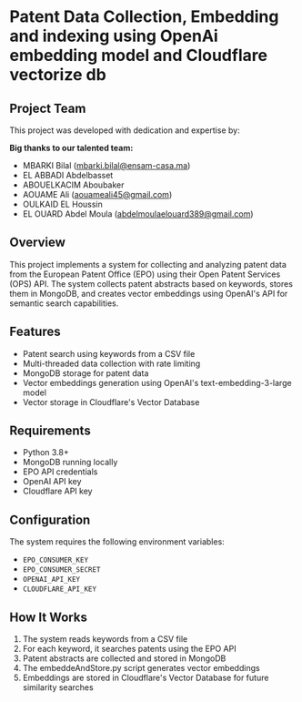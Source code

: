 # Patent Data Collection, Embedding and indexing using OpenAi embedding model and Cloudflare vectorize db
## Project Team
This project was developed with dedication and expertise by:

**Big thanks to our talented team:**
* MBARKI Bilal ([mbarki.bilal@ensam-casa.ma](mailto:mbarki.bilal@ensam-casa.ma))
* EL ABBADI Abdelbasset 
* ABOUELKACIM Aboubaker
* AOUAME Ali ([aouameali45@gmail.com](mailto:aouameali45@gmail.com))
* OULKAID EL Houssin
* EL OUARD Abdel Moula ([abdelmoulaelouard389@gmail.com](mailto:abdelmoulaelouard389@gmail.com))

## Overview
This project implements a system for collecting and analyzing patent data from the European Patent Office (EPO) using their Open Patent Services (OPS) API. The system collects patent abstracts based on keywords, stores them in MongoDB, and creates vector embeddings using OpenAI's API for semantic search capabilities.

## Features
- Patent search using keywords from a CSV file
- Multi-threaded data collection with rate limiting
- MongoDB storage for patent data
- Vector embeddings generation using OpenAI's text-embedding-3-large model
- Vector storage in Cloudflare's Vector Database

## Requirements
- Python 3.8+
- MongoDB running locally
- EPO API credentials
- OpenAI API key
- Cloudflare API key

## Configuration
The system requires the following environment variables:
- `EPO_CONSUMER_KEY`
- `EPO_CONSUMER_SECRET`
- `OPENAI_API_KEY`
- `CLOUDFLARE_API_KEY`

## How It Works
1. The system reads keywords from a CSV file
2. For each keyword, it searches patents using the EPO API
3. Patent abstracts are collected and stored in MongoDB
4. The embeddeAndStore.py script generates vector embeddings
5. Embeddings are stored in Cloudflare's Vector Database for future similarity searches
